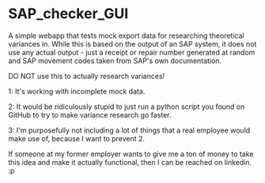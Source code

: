 # SAP_checker_GUI
A simple webapp that tests mock export data for researching theoretical variances in. While this is based on the output of an SAP system, it does not use any actual output - just a receipt or repair number generated at random and SAP movement codes taken from SAP's own documentation.

DO NOT use this to actually research variances! <p>1: It's working with incomplete mock data. <p>2: It would be ridiculously stupid to just run a python script you found on GitHub to try to make variance research go faster. <p>3: I'm purposefully not including a lot of things that a real employee would make use of, because I want to prevent 2.
<p>
<p>If someone at my former employer wants to give me a ton of money to take this idea and make it actually functional, then I can be reached on linkedin. :p
